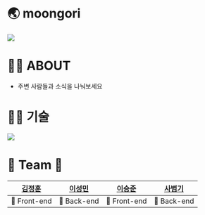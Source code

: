 # :earth_asia: moongori
![](https://cdn.discordapp.com/attachments/904619953775341608/921708484087644200/5f89a50cfc9d1f96.jpg)
# :teacher: ABOUT
* 주변 사람들과 소식을 나눠보세요
# :technologist: 기술
![](https://cdn.discordapp.com/attachments/904619953775341608/922099359502450740/unknown.png)

# :two_men_holding_hands: Team :two_men_holding_hands: 
|[김정훈](https://github.com/rmfhsep)|[이성민](https://github.com/lsm6627)|[이승준](https://github.com/lsj135779)|[사범기](https://github.com/Lawen-s)|
|:---:|:---:|:---:|:---:|
|:closed_book: Front-end|:blue_book:  Back-end|:closed_book: Front-end|:blue_book:  Back-end|
